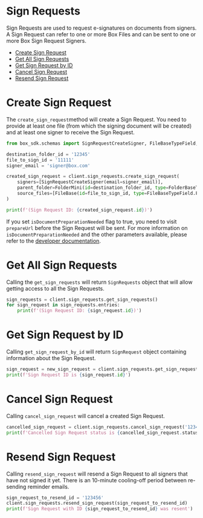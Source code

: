 # Sign Requests

Sign Requests are used to request e-signatures on documents from signers.  
A Sign Request can refer to one or more Box Files and can be sent to one or more Box Sign Request Signers.

<!-- START doctoc generated TOC please keep comment here to allow auto update -->
<!-- DON'T EDIT THIS SECTION, INSTEAD RE-RUN doctoc TO UPDATE -->

- [Create Sign Request](#create-sign-request)
- [Get All Sign Requests](#get-all-sign-requests)
- [Get Sign Request by ID](#get-sign-request-by-id)
- [Cancel Sign Request](#cancel-sign-request)
- [Resend Sign Request](#resend-sign-request)

<!-- END doctoc generated TOC please keep comment here to allow auto update -->

# Create Sign Request

The `create_sign_request`method will create a Sign Request. You need to provide at least one file
(from which the signing document will be created) and at least one signer to receive the Sign Request.

```python
from box_sdk.schemas import SignRequestCreateSigner, FileBaseTypeField, FolderBaseTypeField, FileBase, FolderMini

destination_folder_id = '12345'
file_to_sign_id = '11111'
signer_email = 'signer@box.com'

created_sign_request = client.sign_requests.create_sign_request(
    signers=[SignRequestCreateSigner(email=signer_email)],
    parent_folder=FolderMini(id=destination_folder_id, type=FolderBaseTypeField.FOLDER.value),
    source_files=[FileBase(id=file_to_sign_id, type=FileBaseTypeField.FILE.value)]
)

print(f'(Sign Request ID: {created_sign_request.id})')
```

If you set `isDocumentPreparationNeeded` flag to true, you need to visit `prepareUrl` before the Sign Request will be sent.
For more information on `isDocumentPreparationNeeded` and the other parameters available, please refer to the [developer documentation](https://developer.box.com/guides/sign-request/).

# Get All Sign Requests

Calling the `get_sign_requests` will return `SignRequests` object that will allow getting access to all the Sign Requests.

```python
sign_requests = client.sign_requests.get_sign_requests()
for sign_request in sign_requests.entries:
    print(f'(Sign Request ID: {sign_request.id})')
```

# Get Sign Request by ID

Calling `get_sign_request_by_id` will return `SignRequest` object containing information about the Sign Request.

```python
sign_request = new_sign_request = client.sign_requests.get_sign_request_by_id('123456')
print(f'Sign Request ID is {sign_request.id}')
```

# Cancel Sign Request

Calling `cancel_sign_request` will cancel a created Sign Request.

```python
cancelled_sign_request = client.sign_requests.cancel_sign_request('123456')
print(f'Cancelled Sign Request status is {cancelled_sign_request.status}')
```

# Resend Sign Request

Calling `resend_sign_request` will resend a Sign Request to all signers that have not signed it yet.
There is an 10-minute cooling-off period between re-sending reminder emails.

```python
sign_request_to_resend_id = '123456'
client.sign_requests.resend_sign_request(sign_request_to_resend_id)
print(f'Sign Request with ID {sign_request_to_resend_id} was resent')
```
